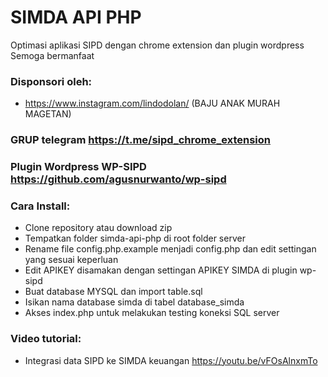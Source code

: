 # SIMDA API PHP

Optimasi aplikasi SIPD dengan chrome extension dan plugin wordpress Semoga bermanfaat

### Disponsori oleh:
- https://www.instagram.com/lindodolan/ (BAJU ANAK MURAH MAGETAN)

### GRUP telegram https://t.me/sipd_chrome_extension

### Plugin Wordpress WP-SIPD https://github.com/agusnurwanto/wp-sipd

### Cara Install:
- Clone repository atau download zip
- Tempatkan folder simda-api-php di root folder server
- Rename file config.php.example menjadi config.php dan edit settingan yang sesuai keperluan
- Edit APIKEY disamakan dengan settingan APIKEY SIMDA di plugin wp-sipd
- Buat database MYSQL dan import table.sql
- Isikan nama database simda di tabel database_simda
- Akses index.php untuk melakukan testing koneksi SQL server

### Video tutorial:
- Integrasi data SIPD ke SIMDA keuangan https://youtu.be/vFOsAlnxmTo